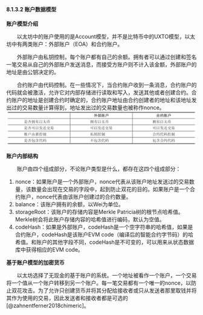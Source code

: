 
#### 8.1.3.2 账户数据模型

**账户模型介绍**

&emsp;&emsp;以太坊中的账户使用的是Account模型，并不是比特币中的UXTO模型，以太坊中有两类账户：外部账户（EOA）和合约账户。

&emsp;&emsp;外部账户由私钥控制，每个账户都有自己的余额。拥有者可以通过创建和签名一笔交易从自己的外部账户发送消息，而接受方账户则不计入该金额，外部账户的地址是由公钥决定的。

&emsp;&emsp;合约账户由代码控制。在一些情况下，当合约账户收到一条消息，合约账户的代码就会被激活，允许它对内部存储进行读取和写入，发送其他或者创建合约。合约账户的地址是创建合约时确定的，合约账户地址由合约创建者的地址和该地址发出过的交易数量计算得到，地址发出过的交易数量也被称作nonce。
![08132121-1.png](./figures/08132121-1.png)

**账户内部结构**

&emsp;&emsp;账户由四个组成部分，不论账户类型是什么，都存在这四个组成部分：

1. nonce：如果账户是一个外部账户，nonce代表从该账户地址发送过的交易数量，该数量会出现在交易的字段中，起到防止双花的目的。如果账户是一个合约账户，nonce代表由该账户创建过的合约数量。
2.  balance：该账户拥有的余额，以Wei为单位。
3.  storageRoot：该账户的存储内容是Merkle Patricia树的根节点哈希值。Merkle树会将此账户存储内容的哈希值进行编码，默认为空值。
4.   codeHash：如果是外部账户，codeHash是一个空字符串的哈希值，如果是合约账户，codeHash是该账户EVM code（编译后的智能合约字节码）的哈希值。和账户的其他字段不同，codeHash是不可变的，可以用来从状态数据库中获得相应的EVM code。

**基于账户模型的加密货币**

&emsp;&emsp;以太坊选择了无现金的基于账户的系统。一个地址被看作一个账户，一个交易将一个值从一个账户转移到另一个账户。每一笔交易都有一个唯一的nonce，以防止双花攻击。为了允许只创建货币并将其分配给接收者或只从发送者那里取钱并将其作为使用的交易，因此发送者和接收者都是可选的[@zahnentferner2018chimeric]。
